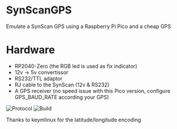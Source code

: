 # SynScanGPS
Emulate a SynScan GPS using a Raspberry Pi Pico and a cheap GPS

# Hardware
- RP2040-Zero (the RGB led is used as fix indicator)
- 12v -> 5v convertissor
- RS232/TTL adaptor
- RJ cable to the SynScan (12v & RS232)
- A GPS receiver (no speed issue with this Pico version, configure GPS_BAUD_RATE according your GPS)

![Protocol](img/protocol.jpg) ![Build](img/arduino_gps.jpg)

Thanks to keymlinux for the latitude/longitude encoding
